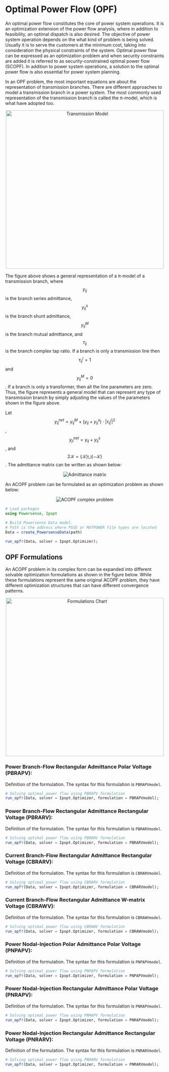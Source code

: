 <script id="MathJax-script" async src="https://powersense.github.io/mathjax/tex-chtml.js"></script>


# Optimal Power Flow (OPF)

An optimal power flow constitutes the core of power system operations. It is an optimization extension of the power flow analysis, where in addition to feasibility, an optimal dispatch is also desired. The objective of power system operation depends on the what kind of problem is being solved. Usually it is to serve the customers at the minimum cost, taking into consideration the physical constraints of the system. Optimal power flow can be expressed as an optimization problem and when security constraints are added it is referred to as security-constrained optimal power flow (SCOPF). In addition to power system operations, a solution to the optimal power flow is also essential for power system planning. 

In an OPF problem, the most important equations are about the representation of transmission branches. There are different approaches to model a transmission branch in a power system. The most commonly used representation of the transmission branch is called the π-model, which is what have adopted too.

<p align="center">
<img src="https://powersense.github.io//assets//opf//TransmissionModel.png" width="500" alt="Transmission Model">
</p>

The figure above shows a general representation of a π-model of a transmission branch, where $$y_{ij}$$ is the branch series admittance, $$y^s_{ij}$$ is the branch shunt admittance, $$y^M_{ij}$$ is the branch mutual admittance, and $$τ_{ij}$$ is the branch complex tap ratio. If a branch is only a transmission line then $$τ^i_{ij}=1$$ and $$y^M_{ij}=0$$. If a branch is only a transformer, then all the line parameters are zero. Thus, the figure represents a general model that can represent any type of transmission branch by simply adjusting the values of the parameters shown in the figure above.

Let $$y_{ij}^{net} = y^M_{ij}+(y_{ij}+y^s_{ij}) \cdot \left\lvert \tau^i_{ij}\right\lvert^2$$, $$y_{ji}^{net} = y_{ij}+y^s_{ij}$$, and $$2\mathcal{K} = \{ \mathcal{K} \} \bigcup \{ -\mathcal{K} \}$$. The admittance matrix can be written as shown below:

<p align="center">
<img src="https://latex.codecogs.com/svg.image?\bg_red&space;\begin{subequations}\begin{align*}&Y_{ii}=\sum_{\substack{k=1&space;\\&space;k&space;\neq&space;i}}^{\mathcal{K}_i^f}&space;y^{net}_{ik}&plus;\sum_{\substack{k=1&space;\\&space;k&space;\neq&space;i}}^{\mathcal{K}_i^t}y^{net}_{ki},&space;\\&Y_{ij}=-y_{ij}&space;\cdot&space;\tau^{i*}_{ij}&space;\\&Y_{ji}=-y_{ij}&space;\cdot&space;\tau^i_{ij}\end{align*}\end{subequations}" title="Admittance matrix" />
</p>

An ACOPF problem can be formulated as an optimization problem as shown below:

<p align="center">
<img src="https://latex.codecogs.com/svg.image?\bg_red&space;\begin{subequations}\begin{align*}&&space;min&&space;&&space;\sum_{\substack{g&space;\in&space;\mathcal{G}}}&space;c_{2g}&space;\cdot&space;(\Re[s_g])^2&space;&plus;&space;c_{1g}&space;\cdot&space;\Re[s_g]&space;&plus;&space;c_{0g}&space;\\&&space;\text{s.t.}&&space;&&space;s_{ij}=v_i&space;\cdot&space;(y^{net}_{ij}&space;\cdot&space;v_i&plus;Y_{ij}&space;\cdot&space;v_j)^*,&space;&\forall&space;\{i,j\}&space;\in&space;2\mathcal{K}.\\&&space;&&space;&&space;\sum_{\substack{g&space;\in&space;\mathcal{G}_n}}s_g&space;-&space;\sum_{\substack{d&space;\in&space;\mathcal{D}_n}}s_d=\sum_{\substack{k&space;\in&space;\mathcal{K}_n^f}}s_{nk}&plus;\sum_{\substack{k&space;\in&space;\mathcal{K}_n^t}}s_{kn}&space;&plus;Y^L_{n}\cdot&space;|v_n|^2,&space;&\forall&space;n&space;\in&space;\mathcal{N}.\\&&space;&&space;&&space;V_n^{Min}&space;\leq&space;|v_n|&space;\leq&space;V_n^{Max},&space;&\forall&space;n&space;\in&space;\mathcal{N}.&space;\\&&space;&&space;&&space;|s_{ij}|&space;\leq&space;I^{Max}_{ij}&space;\cdot&space;|v_n|,&space;&\forall&space;\{i,j\}&space;\in&space;2\mathcal{K}.&space;\\&&space;&&space;&&space;s_g^{Min}&space;\leq&space;s_g&space;\leq&space;s_g^{Max},&space;&\forall&space;g&space;\in&space;\mathcal{G}.\end{align*}\end{subequations}" title="ACOPF complex problem" />
</p>

```julia
# Load packages
using Powersense, Ipopt

# Build Powersense Data model. 
# Path is the address where PSSE or MATPOWER file types are located
Data = create_PowersenseData(path)

run_opf!(Data, solver = Ipopt.Optimizer);
```

## OPF Formulations

An ACOPF problem in its complex form can be expanded into different solvable optimization formulations as shown in the figure below. While these formulations represent the same original ACOPF problem, they have different optimization structures that can have different convergence patterns. 

<p align="center">
<img src="https://powersense.github.io//assets//opf//FormulationsChart.png" width="500" alt="Formulations Chart">
</p>

### Power Branch-Flow Rectangular Admittance Polar Voltage (PBRAPV):

Definition of the formulation. The syntax for this formulation is `PBRAPVmodel`.
```julia
# Solving optimal power flow using PBRAPV formulation
run_opf!(Data, solver = Ipopt.Optimizer, formulation = PBRAPVmodel);
```

### Power Branch-Flow Rectangular Admittance Rectangular Voltage (PBRARV):

Definition of the formulation. The syntax for this formulation is `PBRARVmodel`.
```julia
# Solving optimal power flow using PBRARV formulation
run_opf!(Data, solver = Ipopt.Optimizer, formulation = PBRARVmodel);
```

### Current Branch-Flow Rectangular Admittance Rectangular Voltage (CBRARV):

Definition of the formulation. The syntax for this formulation is `CBRARVmodel`.
```julia
# Solving optimal power flow using CBRARV formulation
run_opf!(Data, solver = Ipopt.Optimizer, formulation = CBRARVmodel);
```

### Current Branch-Flow Rectangular Admittance W-matrix Voltage (CBRAWV):

Definition of the formulation. The syntax for this formulation is `CBRAWVmodel`.
```julia
# Solving optimal power flow using CBRAWV formulation
run_opf!(Data, solver = Ipopt.Optimizer, formulation = CBRAWVmodel);
```

### Power Nodal-Injection Polar Admittance Polar Voltage (PNPAPV):

Definition of the formulation. The syntax for this formulation is `PNPAPVmodel`.
```julia
# Solving optimal power flow using PNPAPV formulation
run_opf!(Data, solver = Ipopt.Optimizer, formulation = PNPAPVmodel);
```

### Power Nodal-Injection Rectangular Admittance Polar Voltage (PNRAPV):

Definition of the formulation. The syntax for this formulation is `PNRAPVmodel`.
```julia
# Solving optimal power flow using PNRAPV formulation
run_opf!(Data, solver = Ipopt.Optimizer, formulation = PNRAPVmodel);
```

### Power Nodal-Injection Rectangular Admittance Rectangular Voltage (PNRARV):

Definition of the formulation. The syntax for this formulation is `PNRARVmodel`.
```julia
# Solving optimal power flow using PNRARV formulation
run_opf!(Data, solver = Ipopt.Optimizer, formulation = PNRARVmodel);
```
